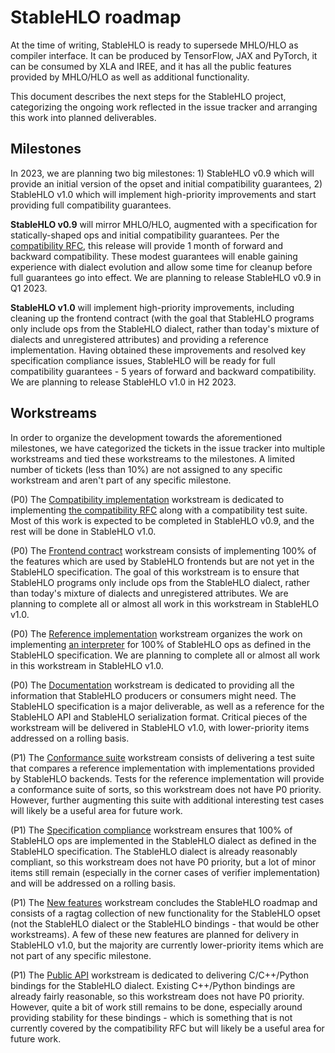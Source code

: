 # StableHLO roadmap

At the time of writing, StableHLO is ready to supersede MHLO/HLO as compiler
interface. It can be produced by TensorFlow, JAX and PyTorch, it can be consumed
by XLA and IREE, and it has all the public features provided by MHLO/HLO
as well as additional functionality.

This document describes the next steps for the StableHLO project, categorizing
the ongoing work reflected in the issue tracker and arranging this work into
planned deliverables.

## Milestones

In 2023, we are planning two big milestones: 1) StableHLO v0.9 which will
provide an initial version of the opset and initial compatibility
guarantees, 2) StableHLO v1.0 which will implement high-priority improvements
and start providing full compatibility guarantees.

**StableHLO v0.9** will mirror MHLO/HLO, augmented with a specification for
statically-shaped ops and initial compatibility guarantees. Per the
[compatibility RFC](https://github.com/openxla/stablehlo/blob/main/rfcs/20220912-compatibility.md),
this release will provide 1 month of forward and backward compatibility. These
modest guarantees will enable gaining experience with dialect evolution and
allow some time for cleanup before full guarantees go into effect. We are
planning to release StableHLO v0.9 in Q1 2023.

**StableHLO v1.0** will implement high-priority improvements, including
cleaning up the frontend contract (with the goal that StableHLO programs only
include ops from the StableHLO dialect, rather than today's mixture of dialects
and unregistered attributes) and providing a reference implementation. Having
obtained these improvements and resolved key specification compliance issues,
StableHLO will be ready for full compatibility guarantees - 5 years of forward
and backward compatibility. We are planning to release StableHLO v1.0 in
H2 2023.

## Workstreams

In order to organize the development towards the aforementioned milestones,
we have categorized the tickets in the issue tracker into multiple workstreams
and tied these workstreams to the milestones. A limited number of tickets
(less than 10%) are not assigned to any specific workstream and aren't part of
any specific milestone.

(P0) The
[Compatibility implementation](https://github.com/orgs/openxla/projects/4)
workstream is dedicated to implementing
[the compatibility RFC](https://github.com/openxla/stablehlo/blob/main/rfcs/20220912-compatibility.md)
along with a compatibility test suite. Most of this work is expected to be
completed in StableHLO v0.9, and the rest will be done in StableHLO v1.0.

(P0) The
[Frontend contract](https://github.com/orgs/openxla/projects/6) workstream
consists of implementing 100% of the features which are used by StableHLO
frontends but are not yet in the StableHLO specification. The goal of this
workstream is to ensure that StableHLO programs only include ops from the
StableHLO dialect, rather than today's mixture of dialects and unregistered
attributes. We are planning to complete all or almost all work in this
workstream in StableHLO v1.0.

(P0) The
[Reference implementation](https://github.com/orgs/openxla/projects/7)
workstream organizes the work on implementing
[an interpreter](https://github.com/openxla/stablehlo/blob/main/docs/reference.md)
for 100% of StableHLO ops as defined in the StableHLO specification. We are
planning to complete all or almost all work in this workstream in
StableHLO v1.0.

(P0) The [Documentation](https://github.com/orgs/openxla/projects/12) workstream
is dedicated to providing all the information that StableHLO producers or
consumers might need. The StableHLO specification is a major deliverable, as
well as a reference for the StableHLO API and StableHLO serialization format.
Critical pieces of the workstream will be delivered in StableHLO v1.0, with
lower-priority items addressed on a rolling basis.

(P1) The [Conformance suite](https://github.com/orgs/openxla/projects/8)
workstream consists of delivering a test suite that compares a reference
implementation with implementations provided by StableHLO backends. Tests for
the reference implementation will provide a conformance suite of sorts, so this
workstream does not have P0 priority. However, further augmenting this suite
with additional interesting test cases will likely be a useful area for future
work.

(P1) The
[Specification compliance](https://github.com/orgs/openxla/projects/9)
workstream ensures that 100% of StableHLO ops are implemented in the StableHLO
dialect as defined in the StableHLO specification. The StableHLO dialect is
already reasonably compliant, so this workstream does not have P0 priority,
but a lot of minor items still remain (especially in the corner cases of
verifier implementation) and will be addressed on a rolling basis.

(P1) The [New features](https://github.com/orgs/openxla/projects/10) workstream
concludes the StableHLO roadmap and consists of a ragtag collection of new
functionality for the StableHLO opset (not the StableHLO dialect or the
StableHLO bindings - that would be other workstreams). A few of these new
features are planned for delivery in StableHLO v1.0, but
the majority are currently lower-priority items which are not part of any
specific milestone.

(P1) The [Public API](https://github.com/orgs/openxla/projects/5) workstream is
dedicated to delivering C/C++/Python bindings for the StableHLO dialect.
Existing C++/Python bindings are already fairly reasonable, so this workstream
does not have P0 priority. However, quite a bit of work still remains to be
done, especially around providing stability for these bindings - which is
something that is not currently covered by the compatibility RFC but will
likely be a useful area for future work.
